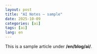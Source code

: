 ```yaml
---
layout: post
title: "AI Notes — sample"
date: 2025-10-09
categories: [ai]
tags: [ai]
lang: en
---
```


This is a sample article under **/en/blog/ai/**.
